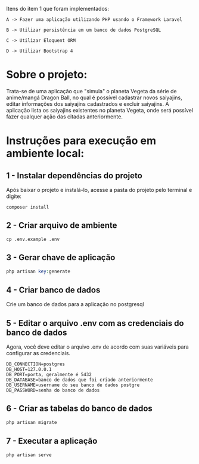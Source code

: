 Itens do item 1 que foram implementados:

	A -> Fazer uma aplicação utilizando PHP usando o Framework Laravel

	B -> Utilizar persistência em um banco de dados PostgreSQL

	C -> Utilizar Eloquent ORM

	D -> Utilizar Bootstrap 4

# Sobre o projeto:
Trata-se de uma aplicação que "simula" o planeta Vegeta da série de anime/mangá Dragon Ball, no qual é possível cadastrar novos saiyajins, editar informações dos saiyajins cadastrados e excluir saiyajins. A aplicação lista os saiyajins existentes no planeta Vegeta, onde será possível fazer qualquer ação das citadas anteriormente.

# Instruções para execução em ambiente local:

## 1 - Instalar dependências do projeto
Após baixar o projeto e instalá-lo, acesse a pasta do projeto pelo terminal e digite:
```
composer install
```
## 2 - Criar arquivo de ambiente
```
cp .env.example .env
```
## 3 - Gerar chave de aplicação
```php
php artisan key:generate
```
## 4 - Criar banco de dados
Crie um banco de dados para a aplicação no postgresql

## 5 - Editar o arquivo .env com as credenciais do banco de dados
Agora, você deve editar o arquivo .env de acordo com suas variáveis para configurar as credenciais.
```
DB_CONNECTION=postgres
DB_HOST=127.0.0.1
DB_PORT=porta, geralmente é 5432
DB_DATABASE=banco de dados que foi criado anteriormente
DB_USERNAME=username do seu banco de dados postgre
DB_PASSWORD=senha do banco de dados
```
## 6 - Criar as tabelas do banco de dados
```php
php artisan migrate
```
## 7 - Executar a aplicação
```php 
php artisan serve
```

